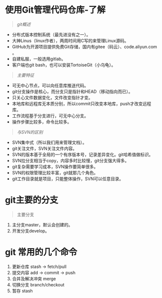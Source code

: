 # 使用Git管理代码仓库-了解

> *git概述*
- 分布式版本控制系统（最先进没有之一）。
- 大神Linus（linux作者），两周时间用C写的来管理Linux源码。
- GitHub为开源项目提供免费Git存储，国内有gitee（码云）、code.aliyun.com 。
- 自建私服，一般选用gitlab。
- 客户端也git bash，也可以安装TortoiseGit（小乌龟）。

> *主要特征*
- 可无中心节点，可以向任意库推送代码。
- git分支操作是核心，而分支只是指针和HEAD（移动指向而已）。
- 只关心文件数据变化，文件改变指针才变。
- 本地库和远程库无本质分别，所以commit只改变本地库，push才改变远程库。
- 工作流程基于分支进行，可无中心分支。
- 操作步骤比较多，命令比较多。

> *与SVN的区别*
- SVN集中式（所以我们用来管理文档）。
- git关注文件，SVN关注文件内容。
- SVN的版本基于全局的一个有序版本号，记录差异变化。git哈希值做标识。
- SVN拉分支相当于copy，内容多时比较慢，git分支强大得多。
- git复杂需要学习成本，SVN操作要简单很多。
- SVN的权限管理比较丰富，git就那几个角色。
- git工作目录就是项目，只能整体操作，SVN可以任意目录。

# git主要的分支
> 主要分支
1. 主分支master，默认会创建的。
2. 开发分支develop。

# git 常用的几个命令
1. 更新仓库 stash -> fetch/pull
2. 提交内容 add -> commit -> push
3. 合并及解决冲突 merge
4. 切换分支 branch/checkout
5. 暂存 stash
